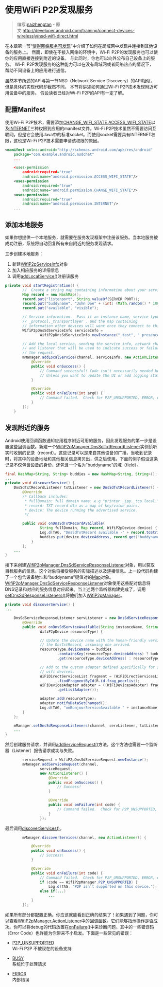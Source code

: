 # 使用WiFi P2P发现服务

> 编写:[naizhengtan](https://github.com/naizhengtan) - 原文:<http://developer.android.com/training/connect-devices-wirelessly/nsd-wifi-direct.html>

在本章第一节“[使得网络服务可发现](nsd.html)”中介绍了如何在局域网中发现并连接到其他设备的服务上。
然而，即使在不接入网络的环境中，Wi-Fi P2P的发现服务也可以使你的应用直接连接到附近的设备。
与此同时，你也可以向外公布自己设备上的服务。
Wi-Fi P2P发现服务的这种能力可以在没有局域网或者网络热点的情况下，
帮助不同设备上的应用进行通信。

虽然本节所述的API与第一节NSD（Network Service Discovery）的API相似，
但是具体的实现代码却截然不同。
本节将讲述如何通过Wi-Fi P2P技术发现附近可用设备中的服务。
假设读者已经对Wi-Fi P2P的API有一定了解。

## 配置Manifest

使用Wi-Fi P2P技术，需要添加[CHANGE_WIFI_STATE](http://developer.android.com/reference/android/Manifest.permission.html#CHANGE_WIFI_STATE),[ACCESS_WIFI_STATE](http://developer.android.com/reference/android/Manifest.permission.html#ACCESS_WIFI_STATE)以及[INTERNET](http://developer.android.com/reference/android/Manifest.permission.html#INTERNET)三种权限到应用的manifest文件。Wi-Fi P2P技术虽然不需要访问互联网，但是它会使用Java中的标准socket。而使用socket需要具有INTERNET权限，这也是Wi-Fi P2P技术需要申请该权限的原因。

```xml
<manifest xmlns:android="http://schemas.android.com/apk/res/android"
    package="com.example.android.nsdchat"
    ...

    <uses-permission
        android:required="true"
        android:name="android.permission.ACCESS_WIFI_STATE"/>
    <uses-permission
        android:required="true"
        android:name="android.permission.CHANGE_WIFI_STATE"/>
    <uses-permission
        android:required="true"
        android:name="android.permission.INTERNET"/>
    ...
```

## 添加本地服务

如果你想提供一个本地服务，就需要在服务发现框架中注册该服务。当本地服务被成功注册，系统将自动回复所有来自附近的服务发现请求。

三步创建本地服务：

1. 新建[WifiP2pServiceInfo](http://developer.android.com/reference/android/net/wifi/p2p/nsd/WifiP2pServiceInfo.html)对象
2. 加入相应服务的详细信息
3. 调用<a href="http://developer.android.com/reference/android/net/wifi/p2p/WifiP2pManager.html#addLocalService(android.net.wifi.p2p.WifiP2pManager.Channel, android.net.wifi.p2p.nsd.WifiP2pServiceInfo, android.net.wifi.p2p.WifiP2pManager.ActionListener)">addLocalService()</a>注册该服务

```java
private void startRegistration() {
        //  Create a string map containing information about your service.
        Map record = new HashMap();
        record.put("listenport", String.valueOf(SERVER_PORT));
        record.put("buddyname", "John Doe" + (int) (Math.random() * 1000));
        record.put("available", "visible");

        // Service information.  Pass it an instance name, service type
        // _protocol._transportlayer , and the map containing
        // information other devices will want once they connect to this one.
        WifiP2pDnsSdServiceInfo serviceInfo =
                WifiP2pDnsSdServiceInfo.newInstance("_test", "_presence._tcp", record);

        // Add the local service, sending the service info, network channel,
        // and listener that will be used to indicate success or failure of
        // the request.
        mManager.addLocalService(channel, serviceInfo, new ActionListener() {
            @Override
            public void onSuccess() {
                // Command successful! Code isn't necessarily needed here,
                // Unless you want to update the UI or add logging statements.
            }

            @Override
            public void onFailure(int arg0) {
                // Command failed.  Check for P2P_UNSUPPORTED, ERROR, or BUSY
            }
        });
    }
```

## 发现附近的服务

Android使用回调函数通知应用程序附近可用的服务，因此发现服务的第一步是设置这些回调函数。新建一个[WifiP2pManager.DnsSdTxtRecordListener](http://developer.android.com/reference/android/net/wifi/p2p/WifiP2pManager.DnsSdTxtRecordListener.html)实例侦听实时收到的记录（record）。这些记录可以是来自其他设备的广播。当收到记录时，将其中的设备地址和其他相关信息拷贝出，供之后使用。下面的例子假设这条记录不仅包含设备的身份，还包含一个名为“buddyname”的域（field）。

```java
final HashMap<String, String> buddies = new HashMap<String, String>();
...
private void discoverService() {
    DnsSdTxtRecordListener txtListener = new DnsSdTxtRecordListener() {
        @Override
        /* Callback includes:
         * fullDomain: full domain name: e.g "printer._ipp._tcp.local."
         * record: TXT record dta as a map of key/value pairs.
         * device: The device running the advertised service.
         */

        public void onDnsSdTxtRecordAvailable(
                String fullDomain, Map record, WifiP2pDevice device) {
                Log.d(TAG, "DnsSdTxtRecord available -" + record.toString());
                buddies.put(device.deviceAddress, record.get("buddyname"));
            }
        };
    ...
}
```

接下来创建[WifiP2pManager.DnsSdServiceResponseListener](http://developer.android.com/reference/android/net/wifi/p2p/WifiP2pManager.DnsSdServiceResponseListener.html)对象，用以获取目标服务的信息。这个对象将接受服务的实际描述以及连接信息。上一段代码构建了一个包含设备地址和“buddyname”键值对的[Map](http://developer.android.com/reference/java/util/Map.html)对象。[WifiP2pManager.DnsSdServiceResponseListener](http://developer.android.com/reference/android/net/wifi/p2p/WifiP2pManager.DnsSdServiceResponseListener.html)对象使用这些配对信息将DNS记录和对应的服务信息对应起来。当上述两个监听器构建完成了，调用<a href="http://developer.android.com/reference/android/net/wifi/p2p/WifiP2pManager.html#setDnsSdResponseListeners(android.net.wifi.p2p.WifiP2pManager.Channel, android.net.wifi.p2p.WifiP2pManager.DnsSdServiceResponseListener, android.net.wifi.p2p.WifiP2pManager.DnsSdTxtRecordListener)">setDnsSdResponseListeners()</a>将他们加入[WifiP2pManager](http://developer.android.com/reference/android/net/wifi/p2p/WifiP2pManager.html)。

```java
private void discoverService() {
...

    DnsSdServiceResponseListener servListener = new DnsSdServiceResponseListener() {
        @Override
        public void onDnsSdServiceAvailable(String instanceName, String registrationType,
                WifiP2pDevice resourceType) {

                // Update the device name with the human-friendly version from
                // the DnsTxtRecord, assuming one arrived.
                resourceType.deviceName = buddies
                        .containsKey(resourceType.deviceAddress) ? buddies
                        .get(resourceType.deviceAddress) : resourceType.deviceName;

                // Add to the custom adapter defined specifically for showing
                // wifi devices.
                WiFiDirectServicesList fragment = (WiFiDirectServicesList) getFragmentManager()
                        .findFragmentById(R.id.frag_peerlist);
                WiFiDevicesAdapter adapter = ((WiFiDevicesAdapter) fragment
                        .getListAdapter());

                adapter.add(resourceType);
                adapter.notifyDataSetChanged();
                Log.d(TAG, "onBonjourServiceAvailable " + instanceName);
        }
    };

    mManager.setDnsSdResponseListeners(channel, servListener, txtListener);
    ...
}
```

然后创建服务请求，并调用<a href="http://developer.android.com/reference/android/net/wifi/p2p/WifiP2pManager.html#addServiceRequest(android.net.wifi.p2p.WifiP2pManager.Channel, android.net.wifi.p2p.nsd.WifiP2pServiceRequest, android.net.wifi.p2p.WifiP2pManager.ActionListener)">addServiceRequest()</a>方法。这个方法也需要一个监听器（Listener）报告请求成功与失败。

```java
        serviceRequest = WifiP2pDnsSdServiceRequest.newInstance();
        mManager.addServiceRequest(channel,
                serviceRequest,
                new ActionListener() {
                    @Override
                    public void onSuccess() {
                        // Success!
                    }

                    @Override
                    public void onFailure(int code) {
                        // Command failed.  Check for P2P_UNSUPPORTED, ERROR, or BUSY
                    }
                });
```

最后调用<a href="http://developer.android.com/reference/android/net/wifi/p2p/WifiP2pManager.html#discoverServices(android.net.wifi.p2p.WifiP2pManager.Channel, android.net.wifi.p2p.WifiP2pManager.ActionListener)">discoverServices()</a>。

```java
        mManager.discoverServices(channel, new ActionListener() {

            @Override
            public void onSuccess() {
                // Success!
            }

            @Override
            public void onFailure(int code) {
                // Command failed.  Check for P2P_UNSUPPORTED, ERROR, or BUSY
                if (code == WifiP2pManager.P2P_UNSUPPORTED) {
                    Log.d(TAG, "P2P isn't supported on this device.");
                else if(...)
                    ...
            }
        });
```


如果所有部分都配置正确，你应该就能看到正确的结果了！如果遇到了问题，你可以查看[WifiP2pManager.ActionListener](http://developer.android.com/reference/android/net/wifi/p2p/WifiP2pManager.ActionListener.html)中的回调函数。它们能够指示操作是否成功。你可以将debug的代码放置在<a href="http://developer.android.com/reference/android/net/wifi/p2p/WifiP2pManager.ActionListener.html#onFailure(int)">onFailure()</a>中来诊断问题。其中的一些错误码（Error Code）也许能为你带来不小启发。下面是一些常见的错误：

- [P2P_UNSUPPORTED](http://developer.android.com/reference/android/net/wifi/p2p/WifiP2pManager.html#P2P_UNSUPPORTED)
<br>Wi-Fi P2P 不被现在的设备支持

- [BUSY](http://developer.android.com/reference/android/net/wifi/p2p/WifiP2pManager.html#BUSY)
<br>系统忙于处理请求

- [ERROR](http://developer.android.com/reference/android/net/wifi/p2p/WifiP2pManager.html#ERROR)
<br>内部错误
